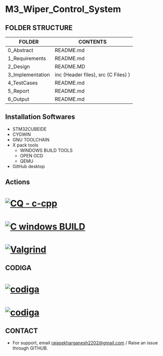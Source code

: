 # M3_Wiper_Control_System

##  FOLDER STRUCTURE

| FOLDER | CONTENTS |
| ------ | -------- |
| 0_Abstract | README.md |
| 1_Requirements | README.md |
| 2_Design | README.MD |
| 3_Implementation | inc (Header files), src (C Files) ) |
| 4_TestCases | README.md |
| 5_Report | README.md |
| 6_Output | README.md |

##  Installation Softwares
* STM32CUBEIDE
* CYGWIN
* GNU TOOLCHAIN
* X pack tools
  * WINDOWS BUILD TOOLS
  * OPEN OCD
  * QEMU
* GitHub desktop

##  Actions

# [![CQ - c-cpp](https://github.com/Rajasekhar22/M3_Wiper_Control_System/actions/workflows/c-cpp.yml/badge.svg)](https://github.com/Rajasekhar22/M3_Wiper_Control_System/actions/workflows/c-cpp.yml)

# [![C windows BUILD](https://github.com/Rajasekhar22/M3_Wiper_Control_System/actions/workflows/windowsBuild.yml/badge.svg)](https://github.com/Rajasekhar22/M3_Wiper_Control_System/actions/workflows/windowsBuild.yml)

# [![Valgrind](https://github.com/Rajasekhar22/M3_Wiper_Control_System/actions/workflows/Valgrind.yml/badge.svg)](https://github.com/Rajasekhar22/M3_Wiper_Control_System/actions/workflows/Valgrind.yml)

##  CODIGA

# [![codiga](https://img.shields.io/badge/CODIGA_GRADE-A-green.svg)](https://api.codiga.io/project/33400/status/svg)

# [![codiga](https://img.shields.io/badge/CODIGA_QUALITY_SCORE-97-green.svg)](https://api.codiga.io/project/33400/score/svg)


##  CONTACT

* For support, email rajasekharganesh2202@gmail.com / Raise an issue through GITHUB.

